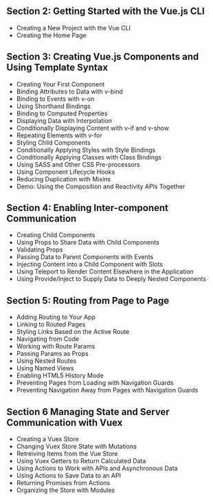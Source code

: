 ## Section 2: Getting Started with the Vue.js CLI
* Creating a New Project with the Vue CLI
* Creating the Home Page
## Section 3: Creating Vue.js Components and Using Template Syntax
* Creating Your First Component
* Binding Attributes to Data with v-bind
* Binding to Events with v-on
* Using Shorthand Bindings
* Binding to Computed Properties
* Displaying Data with Interpolation
* Conditionally Displaying Content with v-if and v-show
* Repeating Elements with v-for
* Styling Child Components
* Conditionally Applying Styles with Style Bindings
* Conditionally Applying Classes with Class Bindings
* Using SASS and Other CSS Pre-processors
* Using Component Lifecycle Hooks
* Reducing Duplication with Mixins
* Demo: Using the Composition and Reactivity APIs Together
## Section 4: Enabling Inter-component Communication
* Creating Child Components
* Using Props to Share Data with Child Components
* Validating Props
* Passing Data to Parent Components with Events
* Injecting Content into a Child Component with Slots
* Using Teleport to Render Content Elsewhere in the Application
* Using Provide/Inject to Supply Data to Deeply Nested Components
## Section 5: Routing from Page to Page
* Adding Routing to Your App
* Linking to Routed Pages
* Styling Links Based on the Active Route
* Navigating from Code
* Working with Route Params
* Passing Params as Props
* Using Nested Routes
* Using Named Views
* Enabling HTML5 History Mode
* Preventing Pages from Loading with Navigation Guards
* Preventing Navigation Away from Pages with Navigation Guards
## Section 6 Managing State and Server Communication with Vuex
* Creating a Vuex Store
* Changing Vuex Store State with Mutations
* Retreiving Items from the Vue Store
* Using Vuex Getters to Return Calculated Data
* Using Actions to Work with APIs and Asynchronous Data
* Using Actions to Save Data to an API 
* Returning Promises from Actions
* Organizing the Store with Modules